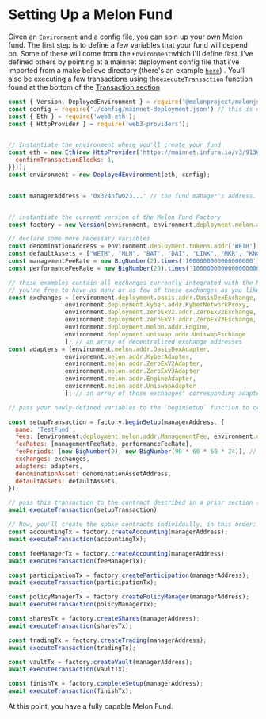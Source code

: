 # Setting Up a Melon Fund

Given an `Environment` and a config file, you can spin up your own Melon fund. The first step is to define a few variables that your fund will depend on. Some of these will come from the `Environment`which I'll define first. I've defined others by pointing at a mainnet deployment config file that i've imported from a make believe directory \(there's an example [`here`](https://melonjs.melonprotocol.com/building-blocks/deploy-config)\) . You'll also be executing a few transactions using the`executeTransaction` function found at the bottom of the [Transaction section](https://melonjs.melonprotocol.com/building-blocks/transaction)

```javascript
const { Version, DeployedEnvironment } = require('@melonproject/melonjs')
const config = require('./config/mainnet-deployment.json') // this is on you to configure, but there are examples linked throughout this readme
const { Eth } = require('web3-eth');
const { HttpProvider } = require('web3-providers');


// Instantiate the environment where you'll create your fund
const eth = new Eth(new HttpProvider('https://mainnet.infura.io/v3/9136e09ace01493b86fed528cb6a87a5', {
  confirmTransactionBlocks: 1,
}}));
const environment = new DeployedEnvironment(eth, config);


const managerAddress = '0x324nfw023...' // the fund manager's address. 


// instantiate the current version of the Melon Fund Factory
const factory = new Version(environment, environment.deployment.melon.addr.Version)

// declare some more necessary variables
const denominationAddress = environment.deployment.tokens.addr['WETH']; // currently all funds are denominated in WETH
const defaultAssets = ["WETH", "MLN", "BAT", "DAI", "LINK", "MKR", "KNC"...](t => environment.deployment.tokens.addr[t]); // an array of token addresses
const managementFeeRate = new BigNumber(2).times('1000000000000000000'); // the management fee
const performanceFeeRate = new BigNumber(20).times('1000000000000000000'); // the performance fee

// these examples contain all exchanges currently integrated with the Melon protocol
// you're free to have as many or as few of these exchanges as you like
const exchanges = [environment.deployment.oasis.addr.OasisDexExchange, 
                environment.deployment.kyber.addr.KyberNetworkProxy,
                environment.deployment.zeroExV2.addr.ZeroExV2Exchange,
                environment.deployment.zeroExV3.addr.ZeroExV3Exchange,
                environment.deployment.melon.addr.Engine,
                environment.deployment.uniswap.addr.UniswapExchange                
                ]; // an array of decentralized exchange addresses 
const adapters = [environment.melon.addr.OasisDexAdapter,
                environemnt.melon.addr.KyberAdapter,
                environment.melon.addr.ZeroExV2Adapter,
                environment.melon.addr.ZeroExV3Adapter
                environment.melon.addr.EngineAdapter,
                enviornment.melon.addr.UniswapAdapter
                ]; // an array of those exchanges' corresponding adapter contract addresses 

// pass your newly-defined variables to the `beginSetup` function to create the transaction and you're on your way.

const setupTransaction = factory.beginSetup(managerAddress, {
  name: 'TestFund',
  fees: [environment.deployment.melon.addr.ManagementFee, environment.deployment.melon.addr.PerformanceFee],
  feeRates: [managementFeeRate, performanceFeeRate],
  feePeriods: [new BigNumber(0), new BigNumber(90 * 60 * 60 * 24)], //  in this case management fee is always redeemable, performance fee every 90 days
  exchanges: exchanges,
  adapters: adapters,
  denominationAsset: denominationAssetAddress,
  defaultAssets: defaultAssets,
});

// pass this transaction to the contract described in a prior section (linked above) to execute
await executeTransaction(setupTransaction)

// Now, you'll create the spoke contracts individually, in this order:
const accountingTx = factory.createAccounting(managerAddress);
await executeTransaction(accountingTx);

const feeManagerTx = factory.createAccounting(managerAddress);
await executeTransaction(feeManagerTx);

const participationTx = factory.createParticipation(managerAddress);
await executeTransaction(participationTx);

const policyManagerTx = factory.createPolicyManager(managerAddress);
await executeTransaction(policyManagerTx);

const sharesTx = factory.createShares(managerAddress);
await executeTransaction(sharesTx);

const tradingTx = factory.createTrading(managerAddress);
await executeTransaction(tradingTx);

const vaultTx = factory.createVault(managerAddress);
await executeTransaction(vaultTx);

const finishTx = factory.completeSetup(managerAddress);
await executeTransaction(finishTx);
```

At this point, you have a fully capable Melon Fund. 

